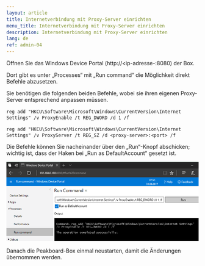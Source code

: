 ```yaml
---
layout: article
title: Internetverbindung mit Proxy-Server einrichten
menu_title: Internetverbindung mit Proxy-Server einrichten
description: Internetverbindung mit Proxy-Server einrichten
lang: de
ref: admin-04
---
```


Öffnen Sie das Windows Device Portal (http://<ip-adresse-<peakboard>:8080) der Box.

Dort gibt es unter „Processes“ mit „Run command“ die Möglichkeit direkt Befehle abzusetzen.

Sie benötigen die folgenden beiden Befehle, wobei sie ihren eigenen Proxy-Server entsprechend anpassen müssen.

```
reg add "HKCU\Software\Microsoft\Windows\CurrentVersion\Internet Settings" /v ProxyEnable /t REG_DWORD /d 1 /f
```

```
reg add "HKCU\Software\Microsoft\Windows\CurrentVersion\Internet Settings" /v ProxyServer /t REG_SZ /d <proxy-server>:<port> /f
```

Die Befehle können Sie nacheinander über den „Run“-Knopf abschicken; wichtig ist, dass der Haken bei „Run as DefaultAccount“ gesetzt ist.

![image_1](/assets/images/admin/internet-setup/proxy.png)

Danach die Peakboard-Box einmal neustarten, damit die Änderungen übernommen werden.
